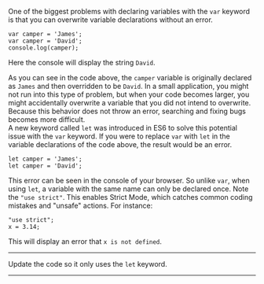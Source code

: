 <div class="challenge-instructions es6"><div><section id="description">
<p>One of the biggest problems with declaring variables with the <code>var</code> keyword is that you can overwrite variable declarations without an error.</p>
<pre class="language-js"><code class="language-js"><span class="token keyword">var</span> camper <span class="token operator">=</span> <span class="token string">'James'</span><span class="token punctuation">;</span>
<span class="token keyword">var</span> camper <span class="token operator">=</span> <span class="token string">'David'</span><span class="token punctuation">;</span>
console<span class="token punctuation">.</span><span class="token function">log</span><span class="token punctuation">(</span>camper<span class="token punctuation">)</span><span class="token punctuation">;</span>
</code></pre>
<p>Here the console will display the string <code>David</code>.</p>
<p>As you can see in the code above, the <code>camper</code> variable is originally declared as <code>James</code> and then overridden to be <code>David</code>. In a small application, you might not run into this type of problem, but when your code becomes larger, you might accidentally overwrite a variable that you did not intend to overwrite. Because this behavior does not throw an error, searching and fixing bugs becomes more difficult.<br/>
A new keyword called <code>let</code> was introduced in ES6 to solve this potential issue with the <code>var</code> keyword. If you were to replace <code>var</code> with <code>let</code> in the variable declarations of the code above, the result would be an error.</p>
<pre class="language-js"><code class="language-js"><span class="token keyword">let</span> camper <span class="token operator">=</span> <span class="token string">'James'</span><span class="token punctuation">;</span>
<span class="token keyword">let</span> camper <span class="token operator">=</span> <span class="token string">'David'</span><span class="token punctuation">;</span>
</code></pre>
<p>This error can be seen in the console of your browser. So unlike <code>var</code>, when using <code>let</code>, a variable with the same name can only be declared once. Note the <code>"use strict"</code>. This enables Strict Mode, which catches common coding mistakes and "unsafe" actions. For instance:</p>
<pre class="language-js"><code class="language-js"><span class="token string">"use strict"</span><span class="token punctuation">;</span>
x <span class="token operator">=</span> <span class="token number">3.14</span><span class="token punctuation">;</span>
</code></pre>
<p>This will display an error that <code>x is not defined</code>.</p>
</section></div><hr/><div><section id="instructions">
<p>Update the code so it only uses the <code>let</code> keyword.</p>
</section></div><hr/></div>